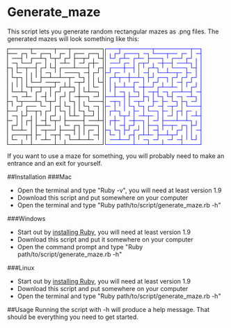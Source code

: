 # Generate_maze

This script lets you generate random rectangular mazes as .png files. The generated mazes will look something like this:

![maze 1](https://github.com/emilbonnek/generate_maze/blob/master/mazes/1.png)
![maze 2](https://github.com/emilbonnek/generate_maze/blob/master/mazes/2.png)

If you want to use a maze for something, you will probably need to make an entrance and an exit for yourself.

##Installation
###Mac
*   Open the terminal and type "Ruby -v", you will need at least version 1.9
*   Download this script and put somewhere on your computer
*   Open the terminal and type "Ruby path/to/script/generate_maze.rb -h"

###Windows
*   Start out by [installing Ruby](http://rubyinstaller.org/), you will need at least version 1.9
*   Download this script and put it somewhere on your computer
*   Open the command prompt and type "Ruby path/to/script/generate_maze.rb -h"

###Linux
*   Start out by [installing Ruby](https://www.ruby-lang.org/en/documentation/installation/), you will need at least version 1.9
*   Download this script and put somewhere on your computer
*   Open the terminal and type "Ruby path/to/script/generate_maze.rb -h"

##Usage
Running the script with -h will produce a help message. That should be everything you need to get started.
